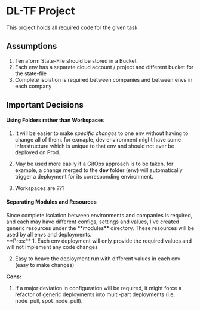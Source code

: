 <h1> DL-TF Project</h1>
This project holds all required code for the given task

<h2>Assumptions</h2>

1. Terraform State-File should be stored in a Bucket
2. Each env has a separate cloud account / project and different bucket for the state-file
3. Complete isolation is required between companies and between envs in each company


<h2>Important Decisions</h2>

<h4>Using Folders rather than Workspaces</h4>

1. It will be easier to make *specific changes* to one env without having to change all of them.
for exmaple, dev environment might have some infrastructure which is unique to that env and should not ever be deployed on Prod.

2. May be used more easily if a GitOps approach is to be taken.
for example, a change merged to the **dev** folder (env) will automatically trigger a deployment for its corresponding environment.

3. Workspaces are ???


<h4>Separating Modules and Resources</h4>
Since complete isolation between environments and companies is required, and each may have different configs, settings and values, I've created generic resources under the **modules** directory. These resources will be used by all envs and deployments.
</br>
**Pros:**
  1. Each env deployment will only provide the required values and will not implement any code changes
  
  2. Easy to hcave the deployment run with different values in each env (easy to make changes)


**Cons:**
  1. If a major deviation in configuration will be required, it might force a refactor of generic deployments into multi-part deployments (i.e, node_pull, spot_node_pull).